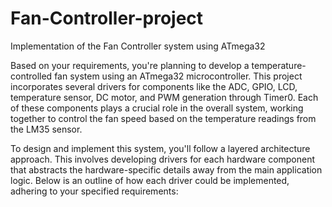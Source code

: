 # Fan-Controller-project
Implementation of the Fan Controller system using ATmega32

Based on your requirements, you're planning to develop a temperature-controlled fan system using an ATmega32 microcontroller. This project incorporates several drivers for components like the ADC, GPIO, LCD, temperature sensor, DC motor, and PWM generation through Timer0. Each of these components plays a crucial role in the overall system, working together to control the fan speed based on the temperature readings from the LM35 sensor.

To design and implement this system, you'll follow a layered architecture approach. This involves developing drivers for each hardware component that abstracts the hardware-specific details away from the main application logic. Below is an outline of how each driver could be implemented, adhering to your specified requirements:


